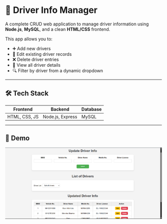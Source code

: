 # 🚗 Driver Info Manager

A complete CRUD web application to manage driver information using **Node.js**, **MySQL**, and a clean **HTML/CSS** frontend.

This app allows you to:
- ➕ Add new drivers
- 📝 Edit existing driver records
- ❌ Delete driver entries
- 👀 View all driver details
- 🔍 Filter by driver from a dynamic dropdown

---

## 🛠️ Tech Stack

| Frontend | Backend | Database |
|----------|---------|----------|
| HTML, CSS, JS | Node.js, Express | MySQL |

---

## 📸 Demo

![App Screenshot](App%20Screenshot.png)
